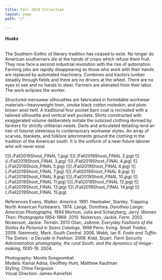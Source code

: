```yaml
---
title: Fall 2019 Collection
layout: page
path: "/"

---
```

###### **_Husks_**

The Southern Gothic of literary tradition has ceased to exist. No longer do American southerners die at the hands of crops which refuse them fruit. They now face a second industrial revolution with the rise of automation. Farming jobs are rapidly disappearing as those who work with their hands are replaced by automated machinery. Combines and tractors lumber steadily through fields and there are no drivers at the wheel. There are no eyes to see and no hands to steer. Farmers are alienated from their labor. The work eclipses the worker.

Structured menswear silhouettes are fabricated in formidable workwear materials—heavyweight linen, smoke black cotton moleskin, and plum brown wool twill. A traditional four pocket barn coat is recreated with a tailored silhouette and vertical welt pockets. Shirts constructed with exaggerated volume deliberately imitate the outsized clothing donned by farmers for strictly utilitarian needs. Darts and articulated detailing lend an heir of futurist sleekness to contemporary workwear styles. An array of scarves, blankets, and folklore adornments ground the clothing in the tradition of the American south. It is the uniform of a near-future laborer who will never exist

![](./Fall2019Shoot_FINAL 1.jpg)
![](./Fall2019Shoot_FINAL 2.jpg)
![](/./Fall2019Shoot_FINAL 3.jpg)
![](./Fall2019Shoot_FINAL 4.jpg)
![](./Fall2019Shoot_FINAL 5.jpg)
![](./Fall2019Shoot_FINAL 6.jpg)
![](./Fall2019Shoot_FINAL 7.jpg)
![](./Fall2019Shoot_FINAL 8.jpg)
![](./Fall2019Shoot_FINAL 9.jpg)
![](./Fall2019Shoot_FINAL 10.jpg)
![](./Fall2019Shoot_FINAL 11.jpg)
![](./Fall2019Shoot_FINAL 12.jpg)
![](./Fall2019Shoot_FINAL 13.jpg)
![](./Fall2019Shoot_FINAL 14.jpg)
![](./Fall2019Shoot_FINAL 15.jpg)

References
Evans, Walker. _America_. 1991.
Hawbaker, Stanley. Trapping North American Furbearers. 1974.
Lange, Dorothea. _Dorothea Lange: American Photographs._ 1994
Mortom, Julia and Schatzberg, Jerry. _Women Then: Photographs 1954-1969._ 2010.
Nickerson, Jackie. _Farm_. 2002.
Nickerson, Jackie. _Terrain_. 2013
Olian, JoAnne. _Everyday Fashions of the Sixties As Pictured in Sears Catalogs._ 1999
Penn, Irving. _Small Trades._ 2009.
Steinmetz, Mark. _South Central._ 2006.
Webb, Ian R. _Foale and Tuffin: The Sixties : a Decade in Fashion._ 2009.
Kidd, Stuart. _Farm Security Administration photography, the rural South, and the dynamics of image-making, 1935-19._ 2004.

Photography: Montis Songsombat  
Models: Kamal Adisa, Geoffrey Hunt, Matthew Kaufman  
Styling: Chloe Ferguson  
Visual Direction: James Kaniefski